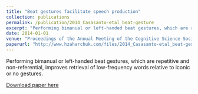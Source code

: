 ```yaml
---
title: "Beat gestures facilitate speech production"
collection: publications
permalink: /publication/2014_Casasanto-etal_beat-gesture
excerpt: "Performing bimanual or left-handed beat gestures, which are repetitive and non-referential, improves retrieval of low-frequency words relative to iconic gestures or no gesture."
date: 2014-01-01
venue: "Proceedings of the Annual Meeting of the Cognitive Science Society"
paperurl: "http://www.hzaharchuk.com/files/2014_Casasanto-etal_beat-gesture.pdf"
---
```


Performing bimanual or left-handed beat gestures, which are repetitive and non-referential, improves retrieval of low-frequency words relative to iconic or no gestures.

[Download paper here](http://www.hzaharchuk.com/files/2014_Casasanto-etal_beat-gesture.pdf)